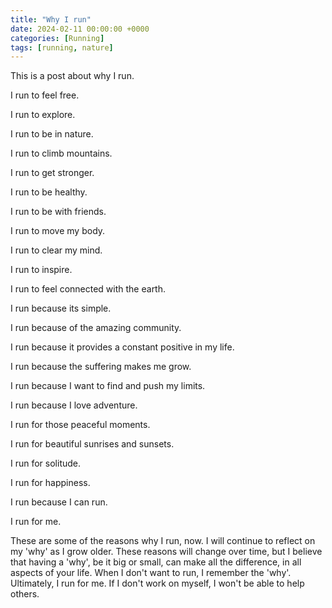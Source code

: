 ```yaml
---
title: "Why I run"
date: 2024-02-11 00:00:00 +0000
categories: [Running]
tags: [running, nature]
---
```


This is a post about why I run. 


I run to feel free. 

I run to explore.

I run to be in nature.

I run to climb mountains.

I run to get stronger.

I run to be healthy.

I run to be with friends.

I run to move my body.

I run to clear my mind.

I run to inspire.

I run to feel connected with the earth. 

I run because its simple.

I run because of the amazing community.

I run because it provides a constant positive in my life.

I run because the suffering makes me grow.

I run because I want to find and push my limits. 

I run because I love adventure. 

I run for those peaceful moments. 

I run for beautiful sunrises and sunsets. 

I run for solitude.

I run for happiness.

I run because I can run. 


I run for me. 


These are some of the reasons why I run, now. I will continue to reflect on my 'why' as I grow older. These reasons will change over time, but I believe that having a 'why', be it big or small, can make all the difference, in all aspects of your life. When I don't want to run, I remember the 'why'. Ultimately, I run for me. If I don't work on myself, I won't be able to help others. 




